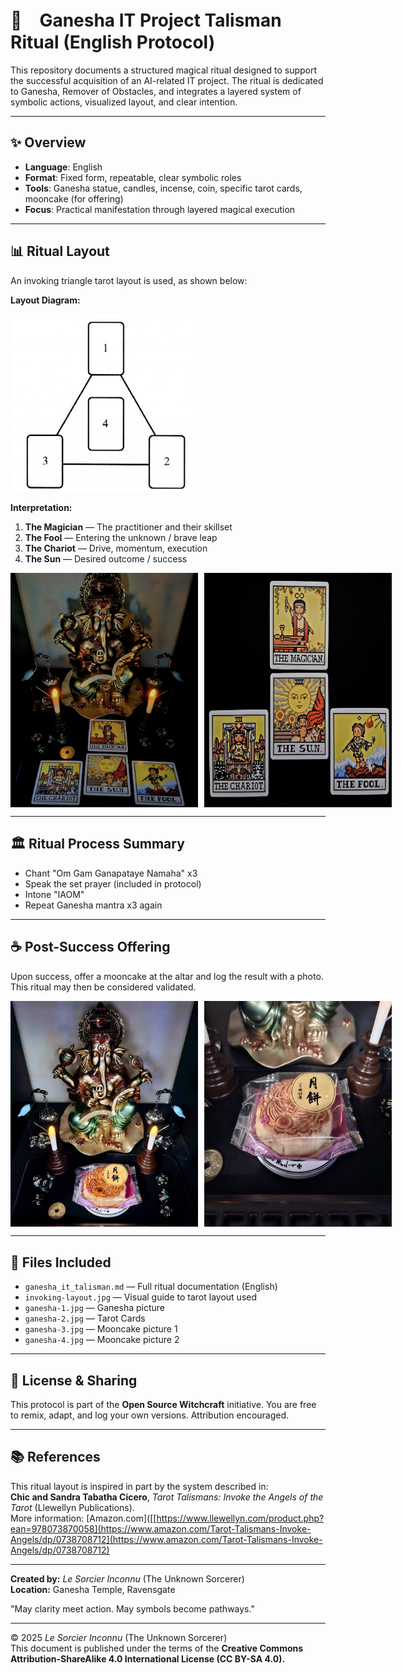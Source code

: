 
# 🐘　Ganesha IT Project Talisman Ritual (English Protocol)

This repository documents a structured magical ritual designed to support the successful acquisition of an AI-related IT project. The ritual is dedicated to Ganesha, Remover of Obstacles, and integrates a layered system of symbolic actions, visualized layout, and clear intention.

---

## ✨ Overview
- **Language**: English
- **Format**: Fixed form, repeatable, clear symbolic roles
- **Tools**: Ganesha statue, candles, incense, coin, specific tarot cards, mooncake (for offering)
- **Focus**: Practical manifestation through layered magical execution

---

## 📊 Ritual Layout
An invoking triangle tarot layout is used, as shown below:

**Layout Diagram:**

 <img src="invoking-layout.jpg" width="300">

**Interpretation:**
1. **The Magician** — The practitioner and their skillset
2. **The Fool** — Entering the unknown / brave leap
3. **The Chariot** — Drive, momentum, execution
4. **The Sun** — Desired outcome / success

<div style="display: flex; gap: 10px;">
  <img src="ganesha-1.jpg" width="300">
  <img src="ganesha-2.jpg" width="300">
</div>

---

## 🏛 Ritual Process Summary
- Chant "Om Gam Ganapataye Namaha" x3
- Speak the set prayer (included in protocol)
- Intone "IAOM"
- Repeat Ganesha mantra x3 again

---

## ☕ Post-Success Offering
Upon success, offer a mooncake at the altar and log the result with a photo. This ritual may then be considered validated.

<div style="display: flex; gap: 10px;">
  <img src="ganesha-3.jpg" width="300">
  <img src="ganesha-4.jpg" width="300">
</div>

---

## 🔗 Files Included
- `ganesha_it_talisman.md` — Full ritual documentation (English)
- `invoking-layout.jpg` — Visual guide to tarot layout used
- `ganesha-1.jpg` — Ganesha picture
- `ganesha-2.jpg` — Tarot Cards
- `ganesha-3.jpg` — Mooncake picture 1
- `ganesha-4.jpg` — Mooncake picture 2

---

## 🐌 License & Sharing
This protocol is part of the **Open Source Witchcraft** initiative. You are free to remix, adapt, and log your own versions. Attribution encouraged.

---

## 📚 References

This ritual layout is inspired in part by the system described in:  
**Chic and Sandra Tabatha Cicero**, *Tarot Talismans: Invoke the Angels of the Tarot* (Llewellyn Publications).  
More information: [Amazon.com]([[https://www.llewellyn.com/product.php?ean=978073870058](https://www.amazon.com/Tarot-Talismans-Invoke-Angels/dp/0738708712](https://www.amazon.com/Tarot-Talismans-Invoke-Angels/dp/0738708712)

---

**Created by:** *Le Sorcier Inconnu* (The Unknown Sorcerer)  
**Location:** Ganesha Temple, Ravensgate

"May clarity meet action. May symbols become pathways."

---

© 2025 *Le Sorcier Inconnu* (The Unknown Sorcerer)  
This document is published under the terms of the **Creative Commons Attribution-ShareAlike 4.0 International License (CC BY-SA 4.0).**
